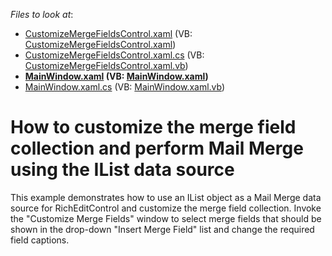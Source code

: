 <!-- default file list -->
*Files to look at*:

* [CustomizeMergeFieldsControl.xaml](./CS/SimpleDataMerge/CustomizeMergeFieldsControl.xaml) (VB: [CustomizeMergeFieldsControl.xaml](./VB/SimpleDataMerge/CustomizeMergeFieldsControl.xaml))
* [CustomizeMergeFieldsControl.xaml.cs](./CS/SimpleDataMerge/CustomizeMergeFieldsControl.xaml.cs) (VB: [CustomizeMergeFieldsControl.xaml.vb](./VB/SimpleDataMerge/CustomizeMergeFieldsControl.xaml.vb))
* **[MainWindow.xaml](./CS/SimpleDataMerge/MainWindow.xaml) (VB: [MainWindow.xaml](./VB/SimpleDataMerge/MainWindow.xaml))**
* [MainWindow.xaml.cs](./CS/SimpleDataMerge/MainWindow.xaml.cs) (VB: [MainWindow.xaml.vb](./VB/SimpleDataMerge/MainWindow.xaml.vb))
<!-- default file list end -->
# How to customize the merge field collection and perform Mail Merge using the IList data source


<p>This example demonstrates how to use an IList object as a Mail Merge data source for RichEditControl and customize the merge field collection. Invoke the "Customize Merge Fields" window to select merge fields that should be shown in the drop-down "Insert Merge Field" list and change the required field captions.</p>

<br/>


